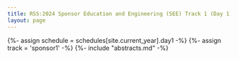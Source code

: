 ```yaml
---
title: RSS:2024 Sponsor Education and Engineering (SEE) Track 1 (Day 1)
layout: page
---
```

{%- assign schedule = schedules[site.current_year].day1 -%}
{%- assign track = 'sponsor1' -%}
{%- include "abstracts.md" -%}